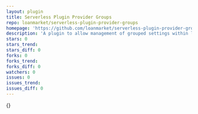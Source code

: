 ```yaml
---
layout: plugin
title: Serverless Plugin Provider Groups
repo: loanmarket/serverless-plugin-provider-groups
homepage: 'https://github.com/loanmarket/serverless-plugin-provider-groups'
description: 'A plugin to allow management of grouped settings within large serverless projects.'
stars: 0
stars_trend: 
stars_diff: 0
forks: 0
forks_trend: 
forks_diff: 0
watchers: 0
issues: 0
issues_trend: 
issues_diff: 0
---
```



{}
